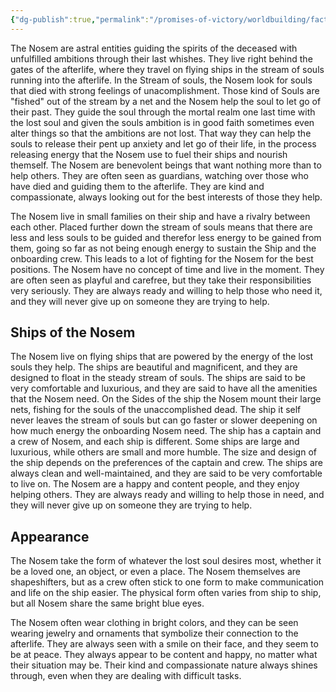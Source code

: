 ```yaml
---
{"dg-publish":true,"permalink":"/promises-of-victory/worldbuilding/factions/nosem/nosem/","title":"Nosem","noteIcon":"Faction","created":"2023-01-25T02:26:54.211+01:00","updated":"2023-03-29T21:31:58.873+02:00"}
---
```








The Nosem are astral entities guiding the spirits of the deceased with unfulfilled ambitions through their last whishes.
They live right behind the gates of the afterlife, where they travel on flying ships in the stream of souls running into the afterlife.
In the Stream of souls, the Nosem look for souls that died with strong feelings of unacomplishment. Those kind of Souls are "fished" out of the stream by a net and the Nosem help the soul to let go of their past. They guide the soul through the mortal realm one last time with the lost soul and given the souls ambition is in good faith sometimes even alter things so that the ambitions are not lost.
That way they can help the souls to release their pent up anxiety and let go of their life, in the process releasing energy that the Nosem use to fuel their ships and nourish themself.
The Nosem are benevolent beings that want nothing more than to help others. They are often seen as guardians, watching over those who have died and guiding them to the afterlife. They are kind and compassionate, always looking out for the best interests of those they help.

The Nosem live in small families on their ship and have a rivalry between each other. Placed further down the stream of souls means that there are less and less souls to be guided and therefor less energy to be gained from them, going so far as not being enough energy to sustain the Ship and the onboarding crew. This leads to a lot of fighting for the Nosem for the best positions.
The Nosem have no concept of time and live in the moment. They are often seen as playful and carefree, but they take their responsibilities very seriously. They are always ready and willing to help those who need it, and they will never give up on someone they are trying to help.

## Ships of the Nosem

The Nosem live on flying ships that are powered by the energy of the lost souls they help. The ships are beautiful and magnificent, and they are designed to float in the steady stream of souls.
The ships are said to be very comfortable and luxurious, and they are said to have all the amenities that the Nosem need.
On the Sides of the ship the Nosem mount their large nets, fishing for the souls of the unaccomplished dead.
The ship it self never leaves the stream of souls but can go faster or slower deepening on how much energy the onboarding Nosem need.
The ship has a captain and a crew of Nosem, and each ship is different.
Some ships are large and luxurious, while others are small and more humble.
The size and design of the ship depends on the preferences of the captain and crew.
The ships are always clean and well-maintained, and they are said to be very comfortable to live on.
The Nosem are a happy and content people, and they enjoy helping others. They are always ready and willing to help those in need, and they will never give up on someone they are trying to help.

## Appearance

The Nosem take the form of whatever the lost soul desires most, whether it be a loved one, an object, or even a place. The Nosem themselves are shapeshifters, but as a crew often stick to one form to make communication and life on the ship easier. The physical form often varies from ship to ship, but all Nosem share the same bright blue eyes.

The Nosem often wear clothing in bright colors, and they can be seen wearing jewelry and ornaments that symbolize their connection to the afterlife.
They are always seen with a smile on their face, and they seem to be at peace. They always appear to be content and happy, no matter what their situation may be. 
Their kind and compassionate nature always shines through, even when they are dealing with difficult tasks.

